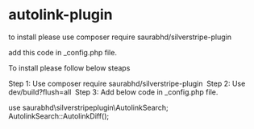 # autolink-plugin

to install please use composer require saurabhd/silverstripe-plugin


add this code in _config.php file.&nbsp;&nbsp;


To install please follow below steaps&nbsp;

Step 1: Use composer require saurabhd/silverstripe-plugin&nbsp;
Step 2: Use dev/build?flush=all&nbsp;
Step 3: Add below code in _config.php file.&nbsp;&nbsp;


use saurabhd\silverstripeplugin\AutolinkSearch;&nbsp;
AutolinkSearch::AutolinkDiff();&nbsp;

